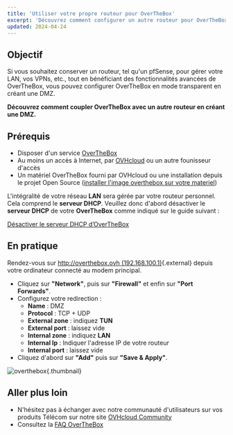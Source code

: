 ```yaml
---
title: 'Utiliser votre propre routeur pour OverTheBox'
excerpt: 'Découvrez comment configurer un autre routeur pour OverTheBox en créant une DMZ'
updated: 2024-04-24
---
```


## Objectif

Si vous souhaitez conserver un routeur, tel qu'un pfSense, pour gérer votre LAN, vos VPNs, etc., tout en bénéficiant des fonctionnalités avancées de OverTheBox, vous pouvez configurer OverTheBox en mode transparent en créant une DMZ.

**Découvrez comment coupler OverTheBox avec un autre routeur en créant une DMZ.**

## Prérequis

- Disposer d'un service [OverTheBox](https://www.ovhtelecom.fr/overthebox/)
- Au moins un accès à Internet, par [OVHcloud](https://www.ovhtelecom.fr/offre-internet/) ou un autre founisseur d'accès
- Un matériel OverTheBox fourni par OVHcloud ou une installation depuis le projet Open Source ([installer l'image overthebox sur votre materiel](/pages/web_cloud/internet/overthebox/advanced_installer_limage_overthebox_sur_votre_materiel))

L'intégralité de votre réseau **LAN** sera gérée par votre routeur personnel. Cela comprend le **serveur DHCP**. Veuillez donc d'abord désactiver le **serveur DHCP** de votre **OverTheBox** comme indiqué sur le guide suivant :

[Désactiver le serveur DHCP d’OverTheBox](/pages/web_cloud/internet/overthebox/middle_desactiver_le_serveur_dhcp_doverthebox)

## En pratique

Rendez-vous sur [http://overthebox.ovh (192.168.100.1)](http://overthebox.ovh){.external} depuis votre ordinateur connecté au modem principal.

- Cliquez sur **"Network"**, puis sur **"Firewall"** et enfin sur **"Port Forwards"**.
- Configurez votre redirection :
    - **Name** : DMZ
    - **Protocol** : TCP + UDP
    - **External zone** : indiquez **TUN**
    - **External port** : laissez vide
    - **Internal zone** : indiquez **LAN**
    - **Internal Ip** : Indiquer l'adresse IP de votre routeur
    - **Internal port** : laissez vide
- Cliquez d'abord sur **"Add"** puis sur **"Save & Apply"**.

![overthebox](images/4433.png){.thumbnail}

## Aller plus loin

- N'hésitez pas à échanger avec notre communauté d'utilisateurs sur vos produits Télécom sur notre site [OVHcloud Community](https://community.ovh.com/c/telecom)
- Consultez la [FAQ OverTheBox](/pages/web_cloud/internet/overthebox/install_faq)